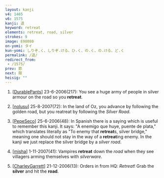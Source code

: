 ```yaml
---
layout: kanji
v4: 1465
v6: 1575
kanji: 退
keyword: retreat
elements: retreat, road, silver
strokes: 9
image: E98080
on-yomi: タイ
kun-yomi: しりぞ.く、しりぞ.ける、ひ.く、の.く、の.ける、ど.く
permalink: /退/
redirect_from:
 - /1575/
prev: 節
next: 限
heisig: ""
---
```


1) [<a href="http://kanji.koohii.com/profile/DurablePants">DurablePants</a>] 23-6-2006(217): You see a huge army of people in silver armour on the road so you<strong> retreat</strong>.

2) [<a href="http://kanji.koohii.com/profile/nolusu">nolusu</a>] 25-8-2007(72): In the land of Oz, you advance by following the golden road, but you reatreat by following the <em>Silver Road</em>.

3) [<a href="http://kanji.koohii.com/profile/PepeSeco">PepeSeco</a>] 25-6-2006(48): In Spanish there is a saying which is useful to remember this kanji. It says: &quot;A enemigo que huye, puente de plata,&quot; which translates literally as &quot;To enemy that<strong> retreat</strong>s, silver bridge,&quot; meaning one should not stay in the way of a<strong> retreat</strong>ing enemy. In the kanji we just replace the silver bridge by a <em>silver</em> <em>road</em>.

4) [<a href="http://kanji.koohii.com/profile/misha">misha</a>] 1-11-2007(41): Vampires<strong> retreat</strong> down the <em>road</em> when they see villagers arming themselves with <em>silverware</em>.

5) [<a href="http://kanji.koohii.com/profile/CharleyGarrett">CharleyGarrett</a>] 21-12-2006(13): Orders in from HQ: <em>Retreat</em>! Grab the <strong>silver</strong> and hit the <strong>road</strong>.

